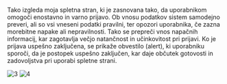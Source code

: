 Tako izgleda moja spletna stran, ki je zasnovana tako, da uporabnikom omogoči enostavno in varno prijavo. Ob vnosu podatkov sistem samodejno preveri, ali so vsi vneseni podatki pravilni, ter opozori uporabnika, če zazna morebitne napake ali nepravilnosti. Tako se prepreči vnos napačnih informacij, kar zagotavlja večjo natančnost in učinkovitost pri prijavi. Ko je prijava uspešno zaključena, se prikaže obvestilo (alert), ki uporabniku sporoči, da je postopek uspešno zaključen, kar daje občutek gotovosti in zadovoljstva pri uporabi spletne strani.

![3](https://github.com/user-attachments/assets/0c488237-3d4c-4396-8ff2-ac7c2f780a71)
![4](https://github.com/user-attachments/assets/6cecbedc-c80d-450d-8e81-937c2b222d6f)
